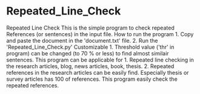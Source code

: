 # Repeated_Line_Check
Repeated Line Check  This is the simple program to check repeated References (or sentences) in the input file.  How to run the program  1. Copy and paste the document in the 'document.txt' file.  2. Run the 'Repeated_Line_Check.py'  Customizable  1. Threshold value ('thr' in program) can be changed (to 70 % or less) to find almost similair sentences.  This program can be applicable for  1. Repeated line checking in the research articles, blog, news articles, book, thesis.  2. Repeated references in the research articles can be easily find. Especially thesis or survey articles    has 100 of references. This program easily check the repeated references.
